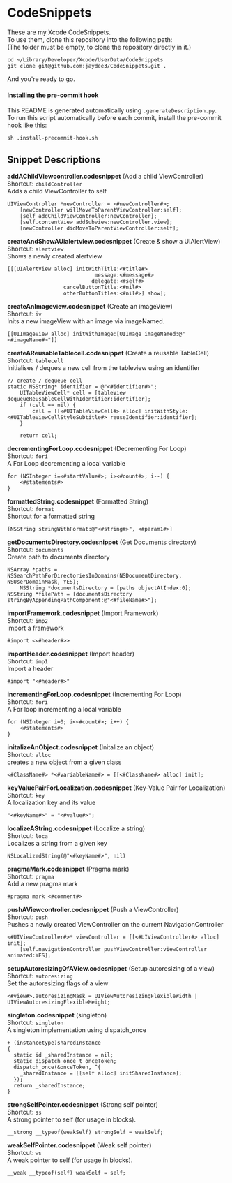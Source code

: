 # CodeSnippets

These are my Xcode CodeSnippets.  
To use them, clone this repository into the following path:  
(The folder must be empty, to clone the repository directly in it.)  

    cd ~/Library/Developer/Xcode/UserData/CodeSnippets
    git clone git@github.com:jaydee3/CodeSnippets.git .

And you're ready to go.

#### Installing the pre-commit hook  

This README is generated automatically using `.generateDescription.py`.  
To run this script automatically before each commit, install the pre-commit hook like this:

    sh .install-precommit-hook.sh

## Snippet Descriptions

**addAChildViewcontroller.codesnippet**  (Add a child ViewController)  
Shortcut: `childController`  
Adds a child ViewController to self

    UIViewController *newController = <#newController#>;
        [newController willMoveToParentViewController:self];
        [self addChildViewController:newController];
        [self.contentView addSubview:newController.view];
        [newController didMoveToParentViewController:self];

**createAndShowAUialertview.codesnippet**  (Create & show a UIAlertView)  
Shortcut: `alertview`  
Shows a newly created alertview

    [[[UIAlertView alloc] initWithTitle:<#title#>
                                message:<#message#>
                               delegate:<#self#>
                      cancelButtonTitle:<#nil#>
                      otherButtonTitles:<#nil#>] show];

**createAnImageview.codesnippet**  (Create an imageView)  
Shortcut: `iv`  
Inits a new imageView with an image via imageNamed.

    [[UIImageView alloc] initWithImage:[UIImage imageNamed:@"<#imageName#>"]]

**createAReusableTablecell.codesnippet**  (Create a reusable TableCell)  
Shortcut: `tablecell`  
Initialises / deques a new cell from the tableview using an identifier

    // create / dequeue cell
    static NSString* identifier = @"<#identifier#>";
        UITableViewCell* cell = [tableView dequeueReusableCellWithIdentifier:identifier];
        if (cell == nil) {
            cell = [[<#UITableViewCell#> alloc] initWithStyle:<#UITableViewCellStyleSubtitle#> reuseIdentifier:identifier];
        }
        
        return cell;

**decrementingForLoop.codesnippet**  (Decrementing For Loop)  
Shortcut: `fori`  
A For Loop decrementing a local variable

    for (NSInteger i=<#startValue#>; i><#count#>; i--) {
        <#statements#>
    }

**formattedString.codesnippet**  (Formatted String)  
Shortcut: `format`  
Shortcut for a formatted string

    [NSString stringWithFormat:@"<#string#>", <#param1#>]

**getDocumentsDirectory.codesnippet**  (Get Documents directory)  
Shortcut: `documents`  
Create path to documents directory

    NSArray *paths = NSSearchPathForDirectoriesInDomains(NSDocumentDirectory, NSUserDomainMask, YES);
        NSString *documentsDirectory = [paths objectAtIndex:0];
    NSString *filePath = [documentsDirectory stringByAppendingPathComponent:@"<#fileName#>"];

**importFramework.codesnippet**  (Import Framework)  
Shortcut: `imp2`  
import a framework

    #import <<#header#>>

**importHeader.codesnippet**  (Import header)  
Shortcut: `imp1`  
Import a header

    #import "<#header#>"

**incrementingForLoop.codesnippet**  (Incrementing For Loop)  
Shortcut: `fori`  
A For loop incrementing a local variable

    for (NSInteger i=0; i<<#count#>; i++) {
        <#statements#>
    }

**initalizeAnObject.codesnippet**  (Initalize an object)  
Shortcut: `alloc`  
creates a new object from a given class

    <#ClassName#> *<#variableName#> = [[<#ClassName#> alloc] init];

**keyValuePairForLocalization.codesnippet**  (Key-Value Pair for Localization)  
Shortcut: `key`  
A localization key and its value

    "<#keyName#>" = "<#value#>";

**localizeAString.codesnippet**  (Localize a string)  
Shortcut: `loca`  
Localizes a string from a given key

    NSLocalizedString(@"<#keyName#>", nil)

**pragmaMark.codesnippet**  (Pragma mark)  
Shortcut: `pragma`  
Add a new pragma mark

    #pragma mark <#comment#>

**pushAViewcontroller.codesnippet**  (Push a ViewController)  
Shortcut: `push`  
Pushes a newly created ViewController on the current NavigationController

    <#UIViewController#>* viewController = [[<#UIViewController#> alloc] init];
        [self.navigationController pushViewController:viewController animated:YES];

**setupAutoresizingOfAView.codesnippet**  (Setup autoresizing of a view)  
Shortcut: `autoresizing`  
Set the autoresizing flags of a view

    <#view#>.autoresizingMask = UIViewAutoresizingFlexibleWidth | UIViewAutoresizingFlexibleHeight;

**singleton.codesnippet**  (singleton)  
Shortcut: `singleton`  
A singleton implementation using dispatch_once

    + (instancetype)sharedInstance
    {
      static id _sharedInstance = nil;
      static dispatch_once_t onceToken;
      dispatch_once(&onceToken, ^{
        _sharedInstance = [[self alloc] initSharedInstance];
      });
      return _sharedInstance;
    }

**strongSelfPointer.codesnippet**  (Strong self pointer)  
Shortcut: `ss`  
A strong pointer to self (for usage in blocks).

    __strong __typeof(weakSelf) strongSelf = weakSelf;

**weakSelfPointer.codesnippet**  (Weak self pointer)  
Shortcut: `ws`  
A weak pointer to self (for usage in blocks).

    __weak __typeof(self) weakSelf = self;

